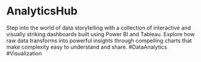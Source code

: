 # AnalyticsHub
Step into the world of data storytelling with a collection of interactive and visually striking dashboards built using Power BI and Tableau. Explore how raw data transforms into powerful insights through compelling charts that make complexity easy to understand and share.  #DataAnalytics #Visualization
